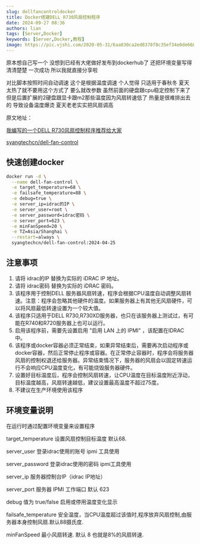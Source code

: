 ```yaml
---
slug: dellfancontroldocker
title: Docker搭建DELL R730风扇控制程序
date: 2024-09-27 08:36
authors: lian
tags: [Server,Docker]
keywords: [Server,Docker,教程]
image: https://pic.vjshi.com/2020-05-31/6aa830ca2ed8378f8c35ef34e0de668e/online/main.jpg?x-oss-process=style/video_cover_20231101
---
```


原本想自己写一个 没想到已经有大佬做好发布到dockerhub了 还把环境变量写得清清楚楚 一次成功 所以我就直接分享啦


<!-- truncate -->

对比脚本按照时间自动调速 这个是根据温度调速 个人觉得 只适用于春秋冬 夏天太热了就不要用这个方式了 要么就改参数 虽然前面的硬盘跟cpu稳定控制下来了 但是后置扩展的2硬盘跟显卡跟m2那些温度因为风扇转速低了 热量是很难排出去的 导致设备温度爆烫 夏天老老实实把风扇调高

原文地址：

[我编写的一个DELL R730风扇控制程序推荐给大家](https://www.dell.com/community/zh/conversations/poweredge%E6%9C%8D%E5%8A%A1%E5%99%A8/%E6%88%91%E7%BC%96%E5%86%99%E7%9A%84%E4%B8%80%E4%B8%AAdell-r730%E9%A3%8E%E6%89%87%E6%8E%A7%E5%88%B6%E7%A8%8B%E5%BA%8F%E6%8E%A8%E8%8D%90%E7%BB%99%E5%A4%A7%E5%AE%B6/663086ef831a4d706f251a4c)

[syangtechcn/dell-fan-control](https://registry.hub.docker.com/r/syangtechcn/dell-fan-control)



## 快速创建docker
```bash
docker run -d \
  --name dell-fan-control \
  -e target_temperature=68 \
  -e failsafe_temperature=88 \
  -e debug=true \
  -e server_ip=idrac的IP \
  -e server_user=root \
  -e server_password=idrac密码 \
  -e server_port=623 \
  -e minFanSpeed=20 \
  -e TZ=Asia/Shanghai \
  --restart=always \
  syangtechcn/dell-fan-control:2024-04-25
```


## 注意事项

1. 请将 idrac的IP 替换为实际的 iDRAC IP 地址。
2. 请将 idrac密码 替换为实际的 iDRAC 密码。
3. 该程序用于控制DELL 服务器风扇转速，程序会根据CPU温度自动调整风扇转速。注意：程序会忽略其他硬件的温度。如果服务器上有其他无风扇硬件，可以将风扇最低转速设置为一个较大值。
4. 该程序只适用于DELL R730,R730XD服务器，也只在该服务器上测试过，有可能在R740和R720服务器上也可以运行。
5. 启用该程序前，需要先设置启用 "启用 LAN 上的 IPMI" ，该配置在IDRAC中。
6. 该程序或docker容器必须正常结束，如果异常结束后，需要再次启动程序或docker容器，然后正常停止程序或容器。在正常停止容器时，程序会将服务器风扇的控制权退还给服务器。异常结束情况下，服务器的风扇会以固定转速运行不会响应CPU温度变化，有可能烧毁服务器硬件。
7. 设置好目标温度后，程序会控制风扇转速，让CPU温度在目标温度附近浮动，目标温度越高，风扇转速越低，建议设置最高温度不超过75度。
8. 不建议在生产环境使用该程序



## 环境变量说明

在运行时通过配置环境变量来设置程序

target_temperature 设置风扇控制目标温度 默认68.

server_user 登录idrac使用的账号 ipmi 工具使用

server_password 登录idrac使用的密码 ipmi工具使用

server_ip 服务器控制台IP（idrac IP地址）

server_port 服务器 IPMI 工作端口 默认 623

debug 值为 true/false 启用或停用温度变化显示

failsafe_temperature 安全温度，当CPU温度超过该值时,程序放弃风扇控制,由服务器本身控制风扇.默认88摄氏度.

minFanSpeed 最小风扇转速. 默认 8 也就是8%的风扇转速.


